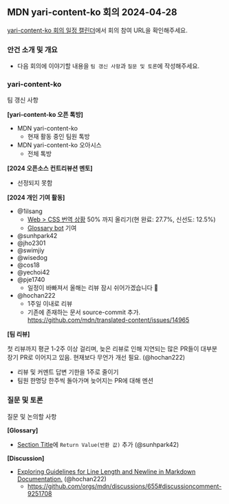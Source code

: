 ## MDN yari-content-ko 회의 2024-04-28

[yari-content-ko 회의 일정 캘린더](https://calendar.google.com/calendar/u/0/embed?src=e43bb879372391269af4ee800723136b5df9a7c01bba63f6f3798504ba6b94e7@group.calendar.google.com&ctz=Asia/Seoul)에서 회의 참여 URL을 확인해주세요.

### 안건 소개 및 개요

- 다음 회의에 이야기할 내용을 `팀 갱신 사항`과 `질문 및 토론`에 작성해주세요.

### yari-content-ko

팀 갱신 사항

**[yari-content-ko 오픈 톡방]**

- MDN yari-content-ko
  - 현재 활동 중인 팀원 톡방 
- MDN yari-content-ko 오아시스
  - 전체 톡방 

**[2024 오픈소스 컨트리뷰션 멘토]**

- 선정되지 못함

**[2024 개인 기여 활동]**

- @1ilsang
  - [Web > CSS 번역 상황](https://github.com/1ilsang/dev/assets/23524849/9df7f037-fcfb-4c91-a3f5-bbb9ffa01619) 50% 까지 올리기(현 완료: 27.7%, 신선도: 12.5%)
  - [Glossary bot](https://github.com/line/webpack.kr/pull/748) 기여
- @sunhpark42
- @jho2301
- @swimjiy
- @wisedog
- @cos18
- @yechoi42
- @pje1740
  - 일정이 바빠져서 올해는 리뷰 잠시 쉬어가겠습니다 🥹
- @hochan222
  - 1주일 이내로 리뷰
  - 기존에 존재하는 문서 source-commit 추가. https://github.com/mdn/translated-content/issues/14965

**[팀 리뷰]**

첫 리뷰까지 평균 1-2주 이상 걸리며, 늦은 리뷰로 인해 지연되는 많은 PR들이 대부분 장기 PR로 이어지고 있음. 현재보다 무언가 개선 필요. (@hochan222)

- 리뷰 및 커멘트 답변 기한을 1주로 줄이기
- 팀원 한명당 한주씩 돌아가며 늦어지는 PR에 대해 멘션

### 질문 및 토론

질문 및 논의할 사항

**[Glossary]**

- [Section Title](https://github.com/mdn/translated-content/blob/main/docs/ko/guides/glossary-guide.md#section-title)에 `Return Value(반환 값)` 추가 (@sunhpark42)

**[Discussion]**

- [Exploring Guidelines for Line Length and Newline in Markdown Documentation.](https://github.com/orgs/mdn/discussions/655) (@hochan222)
  - https://github.com/orgs/mdn/discussions/655#discussioncomment-9251708
